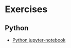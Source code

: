 # Exercises

## Python

- [Python jupyter-notebook](https://nbviewer.jupyter.org/github/kow33/Exercises/blob/master/ExercisesPython.ipynb)


